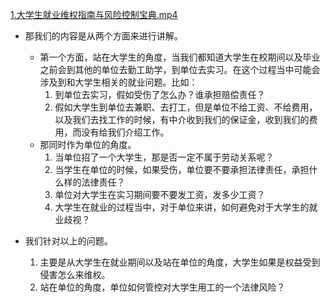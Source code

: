 [1.大学生就业维权指南与风险控制宝典.mp4](file:///E:%5C法律实务%5CA314【游本春】【20小时200讲】劳动纠纷维权指南及企业风控管控宝典（200讲劳动合同签订法律风险防范与合规管理）%5C1.大学生就业维权指南与风险控制宝典.mp4)

- 那我们的内容是从两个方面来进行讲解。
	- 第一个方面，站在大学生的角度，当我们都知道大学生在校期间以及毕业之前会到其他的单位去勤工助学，到单位去实习。在这个过程当中可能会涉及到和大学生相关的就业问题。比如：
		1. 到单位去实习，假如受伤了怎么办？谁承担赔偿责任？
		2. 假如大学生到单位去兼职、去打工，但是单位不给工资、不给费用，以及我们去找工作的时候，有中介收到我们的保证金，收到我们的费用，而没有给我们介绍工作。
	- 那同时作为单位的角度。
		1. 当单位招了一个大学生，那是否一定不属于劳动关系呢？
		2. 当学生在单位的时候，如果受伤，单位要不要承担法律责任，承担什么样的法律责任？
		3. 单位对大学生在实习期间要不要发工资，发多少工资？
		4. 大学生在就业的过程当中，对于单位来讲，如何避免对于大学生的就业歧视？

- 我们针对以上的问题。
	1. 主要是从大学生在就业期间以及站在单位的角度，大学生如果是权益受到侵害怎么来维权。
	2. 站在单位的角度，单位如何管控对大学生用工的一个法律风险？